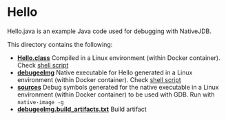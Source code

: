 # Hello

Hello.java is an example Java code used for debugging with NativeJDB.

This directory contains the following:
- **[Hello.class](Hello.class)** Compiled in a Linux environment (within Docker container). Check [shell script](../startProcesses.sh)
- **[debugeeImg](debugeeImg)** Native executable for Hello generated in a Linux environment (within Docker container). Check [shell script](../startProcesses.sh)
- **[sources](sources)** Debug symbols generated for the native executable in a Linux environment (within Docker container) to be used with GDB. Run with `native-image -g`
- **[debugeeImg.build_artifacts.txt](debugeeImg.build_artifacts.txt)** Build artifact
